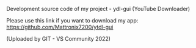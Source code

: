 Development source code of my project - ydl-gui (YouTube Downloader)

Please use this link if you want to download my app: https://github.com/Mattronix7200/ytdl-gui

(Uploaded by GIT - VS Community 2022)
